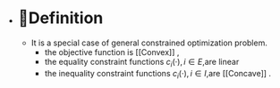 - # 📝Definition
	- It is a special case of general constrained optimization problem.
		- the objective function is [[Convex]] ,
		- ​the equality constraint functions $c_i (·), i ∈ E,$are linear
		- ​the inequality constraint functions $c_i (·), i ∈ I$,are [[Concave]] .